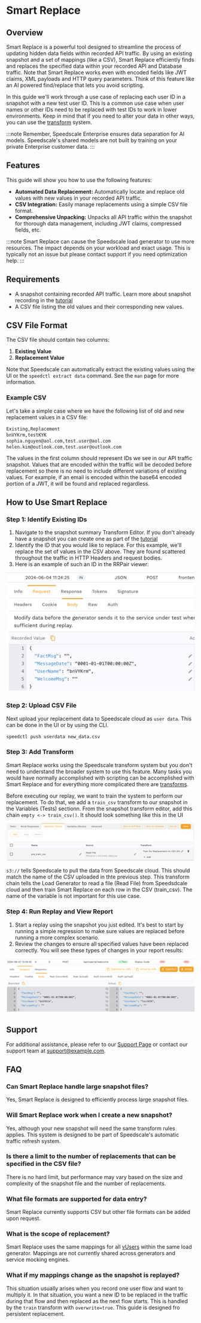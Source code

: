 # Smart Replace

## Overview

Smart Replace is a powerful tool designed to streamline the process of updating hidden data fields within recorded API traffic. By using an existing snapshot and a set of mappings (like a CSV), Smart Replace efficiently finds and replaces the specified data within your recorded API and Database traffic. Note that Smart Replace works even with encoded fields like JWT claims, XML payloads and HTTP query parameters. Think of this feature like an AI powered find/replace that lets you avoid scripting.

In this guide we'll work through a use case of replacing each user ID in a snapshot with a new test user ID. This is a common use case when user names or other IDs need to be replaced with test IDs to work in lower environments. Keep in mind that if you need to alter your data in other ways, you can use the [transform](../reference/transform-traffic/README.md) system.

:::note
Remember, Speedscale Enterprise ensures data separation for AI models. Speedscale's shared models are not built by training on your private Enterprise customer data.
:::

## Features

This guide will show you how to use the following features:

- **Automated Data Replacement:** Automatically locate and replace old values with new values in your recorded API traffic.
- **CSV Integration:** Easily manage replacements using a simple CSV file format.
- **Comprehensive Unpacking:** Unpacks all API traffic within the snapshot for thorough data management, including JWT claims, compressed fields, etc.

:::note
Smart Replace can cause the Speedscale load generator to use more resources. The impact depends on your workload and exact usage. This is typically not an issue but please contact support if you need optimization help.
:::

## Requirements

- A snapshot containing recorded API traffic. Learn more about snapshot recording in the [tutorial](../tutorial.md)
- A CSV file listing the old values and their corresponding new values.

## CSV File Format

The CSV file should contain two columns:
1. **Existing Value**
2. **Replacement Value**

Note that Speedscale can automatically extract the existing values using the UI or the `speedctl extract data` command. See the `man` page for more information.

### Example CSV

Let's take a simple case where we have the following list of old and new replacement values in a CSV file:

```csv
Existing,Replacement
bnVYKrm,testKYK
sophia.nguyen@aol.com,test.user@aol.com
helen.kim@outlook.com,test.user@outlook.com
```

The values in the first column should represent IDs we see in our API traffic snapshot. Values that are encoded within the traffic will be decoded before replacement so there is no need to include different variations of existing values. For example, if an email is encoded within the base64 encoded portion of a JWT, it will be found and replaced regardless.

## How to Use Smart Replace

### Step 1: Identify Existing IDs

1. Navigate to the snapshot summary Transform Editor. If you don't already have a snapshot you can create one as part of the [tutorial](../tutorial.md)
2. Identify the ID that you would like to replace. For this example, we'll replace the set of values in the CSV above. They are found scattered throughout the traffic in HTTP Headers and request bodies.
3. Here is an example of such an ID in the RRPair viewer:

![id_example](./smart_replace/id_exmple.png)

### Step 2: Upload CSV File

Next upload your replacement data to Speedscale cloud as `user data`. This can be done in the UI or by using the CLI.

```bash
speedctl push userdata new_data.csv
```

### Step 3: Add Transform

Smart Replace works using the Speedscale transform system but you don't need to understand the broader system to use this feature. Many tasks you would have normally accomplished with scripting can be accomplished with Smart Replace and for everything more complicated there are [transforms](../reference/transform-traffic/README.md).

Before executing our replay, we want to train the system to perform our replacement. To do that, we add a `train_csv` transform to our snapshot in the Variables (Tests) sectionn. From the snapshot transform editor, add this chain `empty <-> train_csv()`. It should look something like this in the UI

![transform_example](./smart_replace/transform_example.png)

`s3://` tells Speedscale to pull the data from Speedscale cloud. This should match the name of the CSV uploaded in thte previous step. This transform chain tells the Load Generator to read a file (Read File) from Speedsdcale cloud and then train Smart Replace on each row in the CSV (train_csv). The name of the variable is not important for this use case.

### Step 4: Run Replay and View Report

1. Start a replay using the snapshot you just edited. It's best to start by running a simple regression to make sure values are replaced before running a more complex scenario.
2. Review the changes to ensure all specified values have been replaced correctly. You will see these types of changes in your report results:

![diff_results](./smart_replace/diff_results.png)

## Support

For additional assistance, please refer to our [Support Page](#) or contact our support team at support@example.com.

## FAQ

### Can Smart Replace handle large snapshot files?

Yes, Smart Replace is designed to efficiently process large snapshot files.

### Will Smart Replace work when I create a new snapshot?

Yes, although your new snapshot will need the same transform rules applies. This system is designed to be part of Speedscale's automatic traffic refresh system.

### Is there a limit to the number of replacements that can be specified in the CSV file?

There is no hard limit, but performance may vary based on the size and complexity of the snapshot file and the number of replacements.

### What file formats are supported for data entry?

Smart Replace currently supports CSV but other file formats can be added upon request.

### What is the scope of replacement?

Smart Replace uses the same mappings for all [vUsers](/reference/glossary.md#vuser) within the same load generator. Mappings are not currently shared across generators and service mocking engines.

### What if my mappings change as the snapshot is replayed?

This situation usually arises when you record one user flow and want to multiply it. In that situation, you want a new ID to be replaced in the traffic during that flow and then replaced as the next flow starts. This is handled by the `train` transform with `overwrite=true`. This guide is designed fro persistent replacement.
